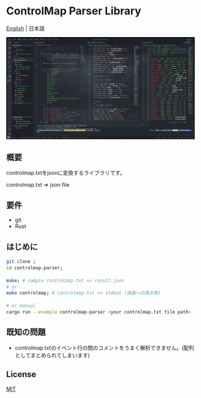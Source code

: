 # ControlMap Parser Library

[English](readme.md) | 日本語

![controlmap sample](../../sample-code.png)

## 概要

controlmap.txtをjsonに変換するライブラリです。

controlmap.txt => json file

## 要件

- git
- Rust

## はじめに

```bash
git clone ;
cd controlmap-parser;

make; # sample controlmap.txt => result.json
# or
make controlmap; # controlmap.txt => stdout (画面への表示用)

# or manual
cargo run --example controlmap-parser <your controlmap.txt file path>
```

## 既知の問題

- controlmap.txtのイベント行の間のコメントをうまく解析できません。(配列としてまとめられてしまいます)

## License

[MIT](https://opensource.org/licenses/MIT)
